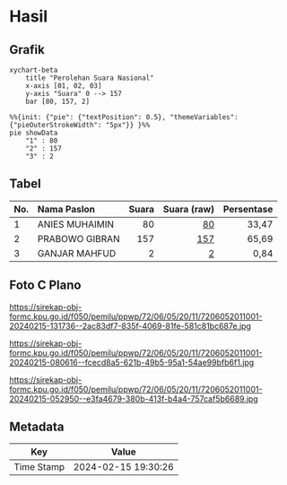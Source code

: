 # Hasil

## Grafik

```mermaid
xychart-beta
    title "Perolehan Suara Nasional"
    x-axis [01, 02, 03]
    y-axis "Suara" 0 --> 157
    bar [80, 157, 2]
```

```mermaid
%%{init: {"pie": {"textPosition": 0.5}, "themeVariables": {"pieOuterStrokeWidth": "5px"}} }%%
pie showData
    "1" : 80
    "2" : 157
    "3" : 2
```

## Tabel

| No. | Nama Paslon    | Suara | Suara (raw) | Persentase |
|:--- |:-------------- | -----:| -----------:| ----------:|
| 1   | ANIES MUHAIMIN | 80    | [80][p-1]   | 33,47      |
| 2   | PRABOWO GIBRAN | 157   | [157][p-2]  | 65,69      |
| 3   | GANJAR MAHFUD  | 2     | [2][p-3]    | 0,84       |


[p-1]: https://github.com/gigit-pemilu/pemilu-2024/blob/main/pilpres/hitung-suara/sub/72-sulawesi-tengah/sub/06-morowali/sub/05-bungku-tengah/sub/2011-bahontobungku/sub/001-tps/sub/paslon-1.txt
[p-2]: https://github.com/gigit-pemilu/pemilu-2024/blob/main/pilpres/hitung-suara/sub/72-sulawesi-tengah/sub/06-morowali/sub/05-bungku-tengah/sub/2011-bahontobungku/sub/001-tps/sub/paslon-2.txt
[p-3]: https://github.com/gigit-pemilu/pemilu-2024/blob/main/pilpres/hitung-suara/sub/72-sulawesi-tengah/sub/06-morowali/sub/05-bungku-tengah/sub/2011-bahontobungku/sub/001-tps/sub/paslon-3.txt

## Foto C Plano

https://sirekap-obj-formc.kpu.go.id/f050/pemilu/ppwp/72/06/05/20/11/7206052011001-20240215-131736--2ac83df7-835f-4069-81fe-581c81bc687e.jpg

https://sirekap-obj-formc.kpu.go.id/f050/pemilu/ppwp/72/06/05/20/11/7206052011001-20240215-080616--fcecd8a5-621b-49b5-95a1-54ae99bfb6f1.jpg

https://sirekap-obj-formc.kpu.go.id/f050/pemilu/ppwp/72/06/05/20/11/7206052011001-20240215-052950--e3fa4679-380b-413f-b4a4-757caf5b6689.jpg


## Metadata

| Key        | Value               |
| ---------- | ------------------- |
| Time Stamp | 2024-02-15 19:30:26 |



